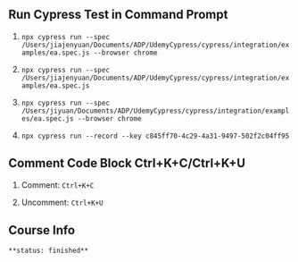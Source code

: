## Run Cypress Test in Command Prompt

1. 
    `npx cypress run --spec /Users/jiajenyuan/Documents/ADP/UdemyCypress/cypress/integration/examples/ea.spec.js --browser chrome`

2. 
    `npx cypress run --spec /Users/jiajenyuan/Documents/ADP/UdemyCypress/cypress/integration/examples/ea.spec.js`

3. 
    `npx cypress run --spec /Users/jiyuan/Documents/ADP/UdemyCypress/cypress/integration/examples/ea.spec.js --browser chrome`

4. 
    `npx cypress run --record --key c845ff70-4c29-4a31-9497-502f2c04ff95`

## Comment Code Block Ctrl+K+C/Ctrl+K+U
1. Comment: 
    `Ctrl+K+C`

2. Uncomment:
    `Ctrl+K+U`

## Course Info
    **status: finished**
